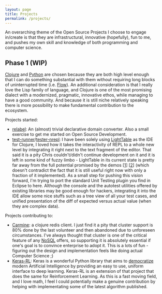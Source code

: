 ```yaml
---
layout: page
title: Projects
permalink: /projects/
---
```

An overarching theme of the Open Source Projects I choose to engage in/create is that they are infrastructural, innovative (hopefully), fun to me, and pushes my own skill and knowledge of both programming and computer science.

## Phase 1 (WIP)
[Clojure](https://clojure.org/) and [Python](https://www.python.org/) are chosen because they are both high level enough that I can do something substantial with them without requiring long blocks of uninterrupted time (i.e. [Flow](https://en.wikipedia.org/wiki/Flow_(psychology))). An additional consideration is that I really love the Lisp family of language, and Clojure is one of the most promising dialect with a modernized, pragmatic, innovative ethos, while managing to have a good community. And because it is still niche relatively speaking there is more possibility to make fundamental contribution to the ecosystem.

Projects started:
- [relabel](https://github.com/lemonteaa/relabel): An (almost) trivial declarative domain converter. Also a small exercise to get me started on Open Source Development.
- [test-runner](https://github.com/lemonteaa/test-runner)/[tester-nrepl](https://github.com/lemonteaa/tester-nrepl): I have been solely using [LightTable](http://lighttable.com/) as the IDE for Clojure, I loved how it takes the interactivity of REPL to a whole new level by integrating it right next to the text fragment of the editor. That said it is a pity Chris couldn't/didn't continue development on it and it is left in some kind of fuzzy limbo - LightTable in its current state is pretty far away from the full potential promised by the demos [[1]] [[2]] (which doesn't contradict the fact that it is still useful right now with only a fraction of it implemented). As a small step for pushing this vision forward, I'm trying to port the standard Unit Testing plugin you find in Eclipse to here. Although the console and the autotest utilities offered by existing libraries may be good enough for hackers, integrating it into the IDE allow some nice stuffs such as a tree view of all your test cases, and unified presentation of the diff of expected versus actual value (when they are complex data).

Projects contributing to:
- [Carmine](https://github.com/ptaoussanis/carmine): a clojure redis client. I just find it a pity that cluster support is 80% done by the last volunteer and then abandoned due to unforeseen circumstances. I've always thought that cluster is one of the critical feature of any [NoSQL](https://en.wikipedia.org/wiki/NoSQL) offers, so supporting it is absolutely essential if one's goal is to convince enterprise to adopt it. This is a lots of fun - figuring out the design and implementation feels like doing actual Computer Science ;)
- [Keras-RL](https://github.com/matthiasplappert/keras-rl): Keras is a wonderful Python library that aims to [democratize][Keras-Democrat] modern Artificial Intelligence by providing an easy to use, uniform interface to deep learning. Keras-RL is an extension of that project that does the same for Reinforcement Learning. As this is a fast moving field, and I love math, I feel I could potentially make a genuine contribution by helping with implementating some of the latest algorithm published.

[1]: http://lighttable.com/2012/04/12/light-table-a-new-ide-concept/
[2]: http://lighttable.com/2012/05/21/the-future-is-specific/

[Keras-Democrat]: https://blog.keras.io/on-the-importance-of-democratizing-artificial-intelligence.html
